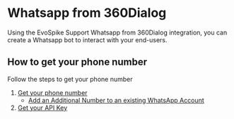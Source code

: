 # Whatsapp from 360Dialog

Using the EvoSpike Support Whatsapp from 360Dialog integration, you can create a Whatsapp bot to interact with your end-users.

## How to get your phone number

Follow the steps to get your phone number

1. [Get your phone number](https://docs.360dialog.com/docs/whatsapp-api/onboarding-guide-summary)
    - [Add an Additional Number to an existing WhatsApp Account](https://docs.360dialog.com/docs/360-client-hub/the-360-client-hub#add-an-additional-number-to-an-existing-whatsapp-account)
3. [Get your API Key](https://docs.360dialog.com/docs/360-client-hub/api-key) 